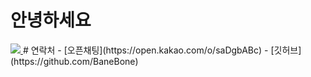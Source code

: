안녕하세요
========
<a href="https://open.kakao.com/o/saDgbAB">
  <img src="https://img.shields.io/badge/-%20%EA%B9%83%ED%97%88%EB%B8%8C-lightgrey">
    </a>
# 연락처
- [오픈채팅](https://open.kakao.com/o/saDgbABc)
- [깃허브](https://github.com/BaneBone)
